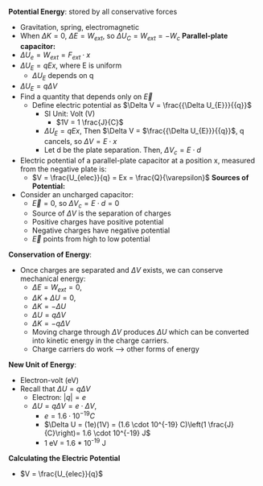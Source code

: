 **Potential Energy**: stored by all conservative forces
- Gravitation, spring, electromagnetic
- When $\Delta K = 0$, $\Delta E = W_{ext}$, so $\Delta U_{C} = W_{ext} = -W_{c}$
**Parallel-plate capacitor:** 
- $\Delta U_{e} = W_{ext} = F_{ext} \cdot x$
- $\Delta U_{E} = qEx$, where E is uniform
	- $\Delta U_{E}$ depends on q
- $\Delta U_{E} = q\Delta V$ 
- Find a quantity that depends only on $\overrightarrow{E}$
	- Define electric potential as $\Delta V = \frac{{\Delta U_{E}}}{{q}}$
		- SI Unit: Volt (V)
			- $1V = 1 \frac{J}{C}$
		- $\Delta U_{E} = qEx$, Then $\Delta V = $\frac{{\Delta U_{E}}}{{q}}$, q cancels, so $\Delta V = E \cdot x$
		- Let d be the plate separation. Then, $\Delta V_{c} = E \cdot d$
- Electric potential of a parallel-plate capacitor at a position x, measured from the negative plate is:
	- $V = \frac{U_{elec}}{q} = Ex = \frac{Q}{\varepsilon}$
**Sources of Potential:**
- Consider an uncharged capacitor:
	- $\overrightarrow{E} = 0$, so $\Delta V_{c} = E \cdot d = 0$
	- Source of $\Delta V$ is the separation of charges
	- Positive charges have positive potential
	- Negative charges have negative potential
	- $\overrightarrow{E}$ points from high to low potential

**Conservation of Energy**:
- Once charges are separated and $\Delta V$ exists, we can conserve mechanical energy: 
	- $\Delta E = W_{ext} = 0$, 
	- $\Delta K + \Delta U = 0$,
	- $\Delta K = -\Delta U$
	- $\Delta U = q\Delta V$
	- $\Delta K = -q\Delta V$
	- Moving charge through $\Delta V$ produces $\Delta U$ which can be converted into kinetic energy in the charge carriers.
	- Charge carriers do work --> other forms of energy

**New Unit of Energy**:
- Electron-volt (eV)
- Recall that $\Delta U = q\Delta V$
	- Electron: $|q| = e$
	- $\Delta U = q\Delta V = e \cdot \Delta V$, 
		- $e = 1.6 \cdot 10^{-19} C$
		- $\Delta U = (1e)(1V) = (1.6 \cdot 10^{-19} C)\left(1 \frac{J}{C}\right)= 1.6 \cdot 10^{-19} J$
		- 1 eV = 1.6 * 10<sup>-19</sup> J

**Calculating the Electric Potential**
- $V = \frac{U_{elec}}{q}$
